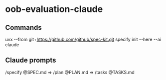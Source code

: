 # oob-evaluation-claude

## Commands

uvx --from git+<https://github.com/github/spec-kit.git> specify init --here --ai claude

## Claude prompts

/specify @SPEC.md
=>
/plan @PLAN.md
=>
/tasks @TASKS.md
